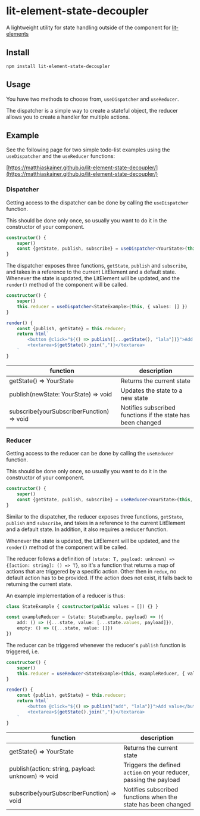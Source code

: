 # lit-element-state-decoupler

A lightweight utility for state handling outside of the component for [lit-elements](https://lit-element.polymer-project.org/)

## Install

`npm install lit-element-state-decoupler`

## Usage

You have two methods to choose from, `useDispatcher` and `useReducer`.

The dispatcher is a simple way to create a stateful object, the reducer allows you to create a handler for multiple actions.

## Example

See the following page for two simple todo-list examples using the `useDispatcher` and the `useReducer` functions:

[https://matthiaskainer.github.io/lit-element-state-decoupler/](https://matthiaskainer.github.io/lit-element-state-decoupler/)

### Dispatcher

Getting access to the dispatcher can be done by calling the `useDispatcher` function.

This should be done only once, so usually you want to do it in the constructor of your component.

```ts
constructor() {
    super()
    const {getState, publish, subscribe} = useDispatcher<YourState>(this, defaultState)
}
```

The dispatcher exposes three functions, `getState`, `publish` and `subscribe`, and takes in a reference to the current LitElement and a default state. Whenever the state is updated, the LitElement will be updated, and the `render()` method of the component will be called.

```ts
constructor() {
    super()
    this.reducer = useDispatcher<StateExample>(this, { values: [] })
}

render() {
    const {publish, getState} = this.reducer;
    return html`
        <button @click="${() => publish([...getState(), "lala"])}">Add value</button>
        <textarea>${getState().join(",")}</textarea>
    `
}

```

| function | description |
|-|-|
| getState() => YourState | Returns the current state |
| publish(newState: YourState) => void | Updates the state to a new state |
| subscribe(yourSubscriberFunction) => void | Notifies subscribed functions if the state has been changed |

### Reducer

Getting access to the reducer can be done by calling the `useReducer` function.

This should be done only once, so usually you want to do it in the constructor of your component.

```ts
constructor() {
    super()
    const {getState, publish, subscribe} = useReducer<YourState>(this, yourReducer, defaultState)
}
```

Similar to the dispatcher, the reducer exposes three functions, `getState`, `publish` and `subscribe`, and takes in a reference to the current LitElement and a default state. In addition, it also requires a reducer function.

Whenever the state is updated, the LitElement will be updated, and the `render()` method of the component will be called.

The reducer follows a definition of `(state: T, payload: unknown) => {[action: string]: () => T}`, so it's a function that returns a map of actions that are triggered by a specific action. Other then in `redux`, no default action has to be provided. If the action does not exist, it falls back to returning the current state.

An example implementation of a reducer is thus:

```ts
class StateExample { constructor(public values = []) {} }

const exampleReducer = (state: StateExample, payload) => ({
    add: () => ({...state, value: [...state.values, payload]}),
    empty: () => ({...state, value: []})
})
```

The reducer can be triggered whenever the reducer's `publish` function is triggered, i.e.

```ts
constructor() {
    super()
    this.reducer = useReducer<StateExample>(this, exampleReducer, { values: [] })
}

render() {
    const {publish, getState} = this.reducer;
    return html`
        <button @click="${() => publish("add", "lala")}">Add value</button>
        <textarea>${getState().join(",")}</textarea>
    `
}

```

| function | description |
|-|-|
| getState() => YourState | Returns the current state |
| publish(action: string, payload: unknown) => void | Triggers the defined `action` on your reducer, passing the payload |
| subscribe(yourSubscriberFunction) => void | Notifies subscribed functions when the state has been changed |
